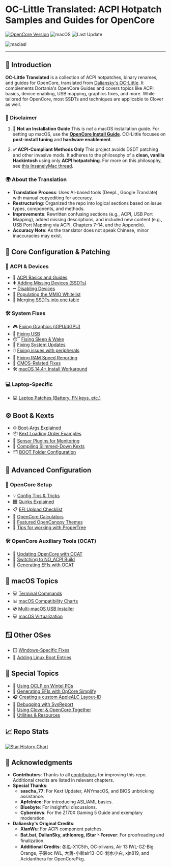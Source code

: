 # OC-Little Translated: ACPI Hotpatch Samples and Guides for OpenCore

[![OpenCore Version](https://img.shields.io/badge/Supported_OpenCore_Version:-≤1.0.5-success.svg)](https://github.com/acidanthera/OpenCorePkg)
![macOS](https://img.shields.io/badge/Supported_macOS:-≤26b3-white.svg)
![Last Update](https://img.shields.io/badge/Last_Update_\(yy/mm/dd\):-25.07.13-blueviolet.svg)

![maciasl](https://user-images.githubusercontent.com/76865553/179583184-5efe6546-9f3a-4899-bdc1-5e9ec5a2927e.png)

---

## 🧰 Introduction

**OC-Little Translated** is a collection of ACPI hotpatches, binary renames, and guides for OpenCore, translated from [Daliansky's OC-Little](https://github.com/daliansky/OC-little). It complements Dortania's OpenCore Guides and covers topics like ACPI basics, device enabling, USB mapping, graphics fixes, and more. While tailored for OpenCore, most SSDTs and techniques are applicable to Clover as well.

### 📌 Disclaimer

1. **🚫 Not an Installation Guide**
   This is *not* a macOS installation guide. For setting up macOS, use the [**OpenCore Install Guide**](https://dortania.github.io/OpenCore-Install-Guide/).
   OC-Little focuses on **post-install tuning** and **hardware enablement**.

2. **✅ ACPI-Compliant Methods Only**
   This project avoids DSDT patching and other invasive mods. It adheres to the philosophy of a **clean, vanilla Hackintosh** using only **ACPI hotpatching**.
   For more on this philosophy, see [this InsanelyMac thread](https://www.insanelymac.com/forum/topic/352881-when-is-rebaseregions-necessary/#comment-2790870).

### 🌍 About the Translation

- **Translation Process**: Uses AI-based tools (DeepL, Google Translate) with manual copyediting for accuracy.
- **Restructuring**: Organized the repo into logical sections based on issue types, components, and methods.
- **Improvements**: Rewritten confusing sections (e.g., ACPI, USB Port Mapping), added missing descriptions, and included new content (e.g., USB Port Mapping via ACPI, Chapters 7–14, and the Appendix).
- **Accuracy Note**: As the translator does not speak Chinese, minor inaccuracies may exist.

## 🔧 Core Configuration & Patching

### 📄 ACPI & Devices

* 🧠 [ACPI Basics and Guides](/Content/00_ACPI/README.md)
* ➕ [Adding Missing Devices (SSDTs)](/Content/01_Adding_missing_Devices_and_enabling_Features/README.md)
* ➖ [Disabling Devices](/Content/02_Disabling_Devices/README.md)
* 🧩 [Populating the MMIO Whitelist](/Content/12_MMIO_Whitelist/README.md)
* 🧷 [Merging SSDTs into one table](Content/00_ACPI/SSDT-ALL)

### 🛠️ System Fixes

* 🎮 [Fixing Graphics (iGPU/dGPU)](/Content/11_Graphics/README.md)
* 🔌 [Fixing USB](/Content/03_USB_Fixes/README.md)
* 😴 [Fixing Sleep & Wake](/Content/04_Fixing_Sleep_and_Wake_Issues/README.md)
* 🔄 [Fixing System Updates](/Content/S_System_Updates/README.md)
* 🖱️ [Fixing issues with peripherals](/Content/13_Peripherals/README.md)
* 🧮 [Fixing RAM Speed Reporting](/Content/15_RAM/README.md)
* 🔋 [CMOS-Related Fixes](/Content/06_CMOS-related_Fixes/README.md)
* 🛠️ [macOS 14.4+ Install Workaround](/Content/W_Workarounds/README.md)

### 💻 Laptop-Specific

* 💻 [Laptop Patches (Battery, FN keys, etc.)](/Content/05_Laptop-specific_Patches/README.md)

## ⚙️ Boot & Kexts

* ⚙️ [Boot-Args Explained](/Content/H_Boot-args/README.md)
* 📦 [Kext Loading Order Examples](/Content/10_Kexts_Loading_Sequence_Examples/README.md)
* 📡 [Sensor Plugins for Monitoring](/Content/17_SysMon)
* 🧬 [Compiling Slimmed-Down Kexts](/Content/J_Compiling_Kexts/README.md)
* 🗂️ [BOOT Folder Configuration](/Content/07_BOOT_Folder/README.md)

## 🧠 Advanced Configuration

### 🧩 OpenCore Setup

* 💡 [Config Tips & Tricks](/Content/A_Config_Tips_and_Tricks/README.md)
* 🎛️ [Quirks Explained](/Content/08_Quirks/README.md)
* 📋 [EFI Upload Checklist](/Content/M_EFI_Upload_Chklst/README.md)
* 🧮 [OpenCore Calculators](/Content/B_OC_Calculators/README.md)
* 🎨 [Featured OpenCanopy Themes](/Content/T_Themes/README.md)
* 🧠 [Tips for working with ProperTree](/Content/Y_ProperTree_Secrets)

### 🛠️ OpenCore Auxiliary Tools (OCAT)

* 🔄 [Updating OpenCore with OCAT](/Content/D_Updating_OpenCore/README.md)
* 🚫 [Switching to NO\_ACPI Build](/Content/O_OC_NO_ACPI/README.md)
* 🧰 [Generating EFIs with OCAT](/Content/F_Desktop_EFIs/README.md)

## 🍏 macOS Topics

* 💻 [Terminal Commands](/Terminal_Commands.md#readme)
* 📊 [macOS Compatibility Charts](/Content/E_Compatibility_Charts/README.md)
* 💿 [Multi-macOS USB Installer](/Content/U_USB_Multi_installer/README.md)
* 💻 [macOS Virtualization](/Content/V_Virtualization/README.md)

## 🪟 Other OSes

* 🪟 [Windows-Specific Fixes](/Content/I_Windows/README.md)
* 🐧 [Adding Linux Boot Entries](/Content/G_Linux/README.md)

## 🧪 Special Topics

* 🧼 [Using OCLP on Wintel PCs](/Content/14_OCLP_Wintel/README.md)
* 🧰 [Generating EFIs with OpCore Simplify](/Content/P_OpCore_Simplify/README.md)
* 🎧 [Creating a custom AppleALC Layout-ID](/Content/L_ALC_Layout-ID/README.md)
* 🐛 [Debugging with SysReport](/Content/K_Debugging/README.md)
* 🔀 [Using Clover & OpenCore Together](/Content/R_BootloaderChooser/README.md)
* 🧃 [Utilities & Resources](/Content/C_Utilities_and_Resources/README.md)

## 📈 Repo Stats

<a href="https://star-history.com/#5T33Z0/OC-Little-Translated&Date">
 <picture>
   <source media="(prefers-color-scheme: dark)" srcset="https://api.star-history.com/svg?repos=5T33Z0/OC-Little-Translated&type=Date&theme=dark" />
   <source media="(prefers-color-scheme: light)" srcset="https://api.star-history.com/svg?repos=5T33Z0/OC-Little-Translated&type=Date" />
   <img alt="Star History Chart" src="https://api.star-history.com/svg?repos=5T33Z0/OC-Little-Translated&type=Date" />
 </picture>
</a>

## 🙏 Acknowledgments

- **Contributors**: Thanks to all [contributors](https://github.com/5T33Z0/OC-Little-Translated/graphs/contributors) for improving this repo. Additional credits are listed in relevant chapters.
- **Special Thanks**:
  - **sascha_77**: For Kext Updater, ANYmacOS, and BIOS unbricking assistance.
  - **Apfelnico**: For introducing ASL/AML basics.
  - **Bluebyte**: For insightful discussions.
  - **Cyberdevs**: For the Z170X Gaming 5 Guide and exemplary moderation.
- **Daliansky's Original Credits**:
  - **XianWu**: For ACPI component patches.
  - **Bat.bat, DalianSky, athlonreg, iStar丶Forever**: For proofreading and finalization.
  - **Additional Credits**: 冬瓜-X1C5th, OC-xlivans, Air 13 IWL-GZ-Big Orange, 子骏oc IWL, 大勇-小新air13-OC-划水小白, xjn819, and Acidanthera for OpenCorePkg.
